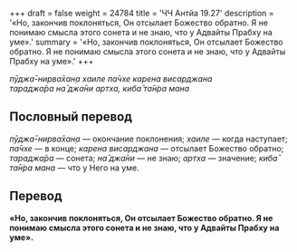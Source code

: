+++
draft = false
weight = 24784
title = 'ЧЧ Антйа 19.27'
description = '«Но, закончив поклоняться, Он отсылает Божество обратно. Я не понимаю смысла этого сонета и не знаю, что у Адвайты Прабху на уме».'
summary = '«Но, закончив поклоняться, Он отсылает Божество обратно. Я не понимаю смысла этого сонета и не знаю, что у Адвайты Прабху на уме».'
+++

_пӯджа̄-нирва̄хан̣а хаиле па̄чхе карена висарджана  
тараджа̄ра на̄ джа̄ни артха, киба̄ та̄н̇ра мана_

## Пословный перевод

_пӯджа̄_\-_нирва̄хан̣а_ — окончание поклонения; _хаиле_ — когда наступает; _па̄чхе_ — в конце; _карена_ _висарджана_ — отсылает Божество обратно; _тараджа̄ра_ — сонета; _на̄_ _джа̄ни_ — не знаю; _артха_ — значение; _киба̄_ _та̄н̇ра_ _мана_ — что у Него на уме.

## Перевод

**«Но, закончив поклоняться, Он отсылает Божество обратно. Я не понимаю смысла этого сонета и не знаю, что у Адвайты Прабху на уме».**
